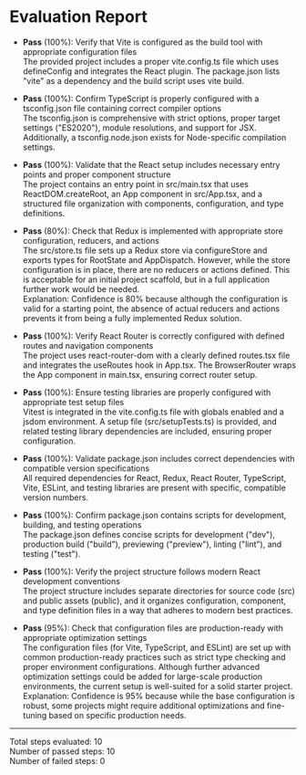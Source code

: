 # Evaluation Report

- **Pass** (100%): Verify that Vite is configured as the build tool with appropriate configuration files  
  The provided project includes a proper vite.config.ts file which uses defineConfig and integrates the React plugin. The package.json lists "vite" as a dependency and the build script uses vite build.

- **Pass** (100%): Confirm TypeScript is properly configured with a tsconfig.json file containing correct compiler options  
  The tsconfig.json is comprehensive with strict options, proper target settings ("ES2020"), module resolutions, and support for JSX. Additionally, a tsconfig.node.json exists for Node-specific compilation settings.

- **Pass** (100%): Validate that the React setup includes necessary entry points and proper component structure  
  The project contains an entry point in src/main.tsx that uses ReactDOM.createRoot, an App component in src/App.tsx, and a structured file organization with components, configuration, and type definitions.

- **Pass** (80%): Check that Redux is implemented with appropriate store configuration, reducers, and actions  
  The src/store.ts file sets up a Redux store via configureStore and exports types for RootState and AppDispatch. However, while the store configuration is in place, there are no reducers or actions defined. This is acceptable for an initial project scaffold, but in a full application further work would be needed.  
  Explanation: Confidence is 80% because although the configuration is valid for a starting point, the absence of actual reducers and actions prevents it from being a fully implemented Redux solution.

- **Pass** (100%): Verify React Router is correctly configured with defined routes and navigation components  
  The project uses react-router-dom with a clearly defined routes.tsx file and integrates the useRoutes hook in App.tsx. The BrowserRouter wraps the App component in main.tsx, ensuring correct router setup.

- **Pass** (100%): Ensure testing libraries are properly configured with appropriate test setup files  
  Vitest is integrated in the vite.config.ts file with globals enabled and a jsdom environment. A setup file (src/setupTests.ts) is provided, and related testing library dependencies are included, ensuring proper configuration.

- **Pass** (100%): Validate package.json includes correct dependencies with compatible version specifications  
  All required dependencies for React, Redux, React Router, TypeScript, Vite, ESLint, and testing libraries are present with specific, compatible version numbers.

- **Pass** (100%): Confirm package.json contains scripts for development, building, and testing operations  
  The package.json defines concise scripts for development ("dev"), production build ("build"), previewing ("preview"), linting ("lint"), and testing ("test").

- **Pass** (100%): Verify the project structure follows modern React development conventions  
  The project structure includes separate directories for source code (src) and public assets (public), and it organizes configuration, component, and type definition files in a way that adheres to modern best practices.

- **Pass** (95%): Check that configuration files are production-ready with appropriate optimization settings  
  The configuration files (for Vite, TypeScript, and ESLint) are set up with common production-ready practices such as strict type checking and proper environment configurations. Although further advanced optimization settings could be added for large-scale production environments, the current setup is well-suited for a solid starter project.  
  Explanation: Confidence is 95% because while the base configuration is robust, some projects might require additional optimizations and fine-tuning based on specific production needs.

---

Total steps evaluated: 10  
Number of passed steps: 10  
Number of failed steps: 0